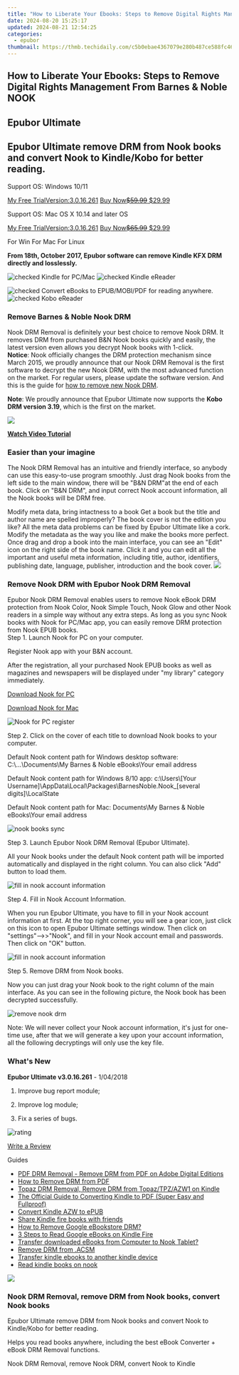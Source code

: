 ```yaml
---
title: "How to Liberate Your Ebooks: Steps to Remove Digital Rights Management From Barnes & Noble NOOK"
date: 2024-08-20 15:25:17
updated: 2024-08-21 12:54:25
categories:
  - epubor
thumbnail: https://thmb.techidaily.com/c5b0ebae4367079e280b487ce588fc466a9ede57f33408103ebb2dc34b6570fb.jpg
---
```


## How to Liberate Your Ebooks: Steps to Remove Digital Rights Management From Barnes & Noble NOOK

## Epubor Ultimate

## Epubor Ultimate remove DRM from Nook books and convert Nook to Kindle/Kobo for better reading. 

Support OS: Windows 10/11

[My Free TrialVersion:3.0.16.261](https://tools.techidaily.com/epubor/ultimate/) [Buy Now~~$59.99~~ $29.99](https://tools.techidaily.com/epubor/ultimate/)

Support OS: Mac OS X 10.14 and later OS

[My Free TrialVersion:3.0.16.261](https://tools.techidaily.com/epubor/ultimate/) [Buy Now~~$65.99~~ $29.99](https://tools.techidaily.com/epubor/ultimate/)

For Win For Mac For Linux 



**From 18th, October 2017, Epubor software can remove Kindle KFX DRM directly and losslessly.**

![](http://www.epubor.com/style/images/icon_check.png "checked") Kindle for PC/Mac ![](http://www.epubor.com/style/images/icon_check.png "checked") Kindle eReader

![](http://www.epubor.com/style/images/icon_check.png "checked") Convert eBooks to EPUB/MOBI/PDF for reading anywhere. ![](http://www.epubor.com/style/images/icon_check.png "checked") Kobo eReader

### Remove Barnes & Noble Nook DRM

Nook DRM Removal is definitely your best choice to remove Nook DRM. It removes DRM from purchased B&N Nook books quickly and easily, the latest version even allows you decrypt Nook books with 1-click.  
**Notice**: Nook officially changes the DRM protection mechanism since March 2015, we proudly announce that our Nook DRM Removal is the first software to decrypt the new Nook DRM, with the most advanced function on the market. For regular users, please update the software version. And this is the guide for [how to remove new Nook DRM](https://tools.techidaily.com/epubor/products/).

**Note**: We proudly announce that Epubor Ultimate now supports the **Kobo DRM version 3.19**, which is the first on the market.

[![](http://www.epubor.com/images/ultimate.htmlscreen1.png)](https://www.youtube.com/watch?v=An5PKE7EuJw)

[**Watch Video Tutorial**](https://www.youtube.com/watch?v=An5PKE7EuJw)



### Easier than your imagine

The Nook DRM Removal has an intuitive and friendly interface, so anybody can use this easy-to-use program smoothly. Just drag Nook books from the left side to the main window, there will be "B&N DRM"at the end of each book. Click on "B&N DRM", and input correct Nook account information, all the Nook books will be DRM free.



Modify meta data, bring intactness to a book Get a book but the title and author name are spelled improperly? The book cover is not the edition you like? All the meta data problems can be fixed by Epubor Ultimate like a cork. Modify the metadata as the way you like and make the books more perfect. Once drag and drop a book into the main interface, you can see an "Edit" icon on the right side of the book name. Click it and you can edit all the important and useful meta information, including title, author, identifiers, publishing date, language, publisher, introduction and the book cover. ![](http://www.epubor.com/images/metadata-edit.png)



### Remove Nook DRM with Epubor Nook DRM Removal

Epubor Nook DRM Removal enables users to remove Nook eBook DRM protection from Nook Color, Nook Simple Touch, Nook Glow and other Nook readers in a simple way without any extra steps. As long as you sync Nook books with Nook for PC/Mac app, you can easily remove DRM protection from Nook EPUB books.  
Step 1\. Launch Nook for PC on your computer.

Register Nook app with your B&N account.

After the registration, all your purchased Nook EPUB books as well as magazines and newspapers will be displayed under "my library" category immediately.

[Download Nook for PC](https://www.epubor.com/download/bndr2%5Fsetup%5Flatest.zip)

[Download Nook for Mac](https://www.epubor.com/download/NOOKforMac.dmg.zip)

![Nook for PC register](https://www.epubor.com/images/uppic/sign-in-nook-for-pc.jpg)

Step 2\. Click on the cover of each title to download Nook books to your computer.

Default Nook content path for Windows desktop software: C:\\...\\Documents\\My Barnes & Noble eBooks\\Your email address

Default Nook content path for Windows 8/10 app: c:\\Users\\\[Your Username\]\\AppData\\Local\\Packages\\BarnesNoble.Nook\_\[several digits\]\\LocalState

Default Nook content path for Mac: Documents\\My Barnes & Noble eBooks\\Your email address

![nook books sync](https://www.epubor.com/images/uppic/download-nook-books.jpg)

Step 3\. Launch Epubor Nook DRM Removal (Epubor Ultimate).

All your Nook books under the default Nook content path will be imported automatically and displayed in the right column. You can also click "Add" button to load them.

![fill in nook account information](https://www.epubor.com/images/uppic/Epubor-nook-drm-removal-1.png)

Step 4\. Fill in Nook Account Information.

When you run Epubor Ultimate, you have to fill in your Nook account information at first. At the top right corner, you will see a gear icon, just click on this icon to open Epubor Ultimate settings window. Then click on "settings"-->>"Nook", and fill in your Nook account email and passwords. Then click on "OK" button. 

![fill in nook account information](https://www.epubor.com/images/uppic/nook-account-information.png)

Step 5\. Remove DRM from Nook books.

Now you can just drag your Nook book to the right column of the main interface. As you can see in the following picture, the Nook book has been decrypted successfully.

![remove nook drm](https://www.epubor.com/images/uppic/nook-book-decrypted.png)

Note: We will never collect your Nook account information, it's just for one-time use, after that we will generate a key upon your account information, all the following decryptings will only use the key file.



### What's New

**Epubor Ultimate v3.0.16.261** \- 1/04/2018

1) Improve bug report module;

2) Improve log module;

3) Fix a series of bugs.

![rating](http://www.epubor.com/images/star.png)

[Write a Review](https://tools.techidaily.com/epubor/ultimate/)

Guides 

* [PDF DRM Removal - Remove DRM from PDF on Adobe Digital Editions](https://tools.techidaily.com/epubor/products/)
* [How to Remove DRM from PDF](https://tools.techidaily.com/epubor/products/)
* [Topaz DRM Removal, Remove DRM from Topaz/TPZ/AZW1 on Kindle](https://tools.techidaily.com/epubor/products/)
* [The Official Guide to Converting Kindle to PDF (Super Easy and Fullproof)](http://www.epubor.com/convert-kindle-to-pdf.html)
* [Convert Kindle AZW to ePUB](https://tools.techidaily.com/epubor/products/)
* [Share Kindle fire books with friends](https://tools.techidaily.com/epubor/products/)
* [How to Remove Google eBookstore DRM?](https://tools.techidaily.com/epubor/products/)
* [3 Steps to Read Google eBooks on Kindle Fire](https://tools.techidaily.com/epubor/products/)
* [Transfer downloaded eBooks from Computer to Nook Tablet?](https://tools.techidaily.com/epubor/transfer/)
* [Remove DRM from .ACSM](https://tools.techidaily.com/epubor/products/)
* [Transfer kindle ebooks to another kindle device](https://tools.techidaily.com/epubor/products/)
* [Read kindle books on nook](https://tools.techidaily.com/epubor/products/)

![](http://www.epubor.com/images/product-guide2.jpg) 



### Nook DRM Removal, remove DRM from Nook books, convert Nook books

Epubor Ultimate remove DRM from Nook books and convert Nook to Kindle/Kobo for better reading. 

Helps you read books anywhere, including the best eBook Converter + eBook DRM Removal functions.

Nook DRM Removal, remove Nook DRM, convert Nook to Kindle

<ins class="adsbygoogle"
     style="display:block"
     data-ad-format="autorelaxed"
     data-ad-client="ca-pub-7571918770474297"
     data-ad-slot="1223367746"></ins>



<ins class="adsbygoogle"
     style="display:block"
     data-ad-client="ca-pub-7571918770474297"
     data-ad-slot="8358498916"
     data-ad-format="auto"
     data-full-width-responsive="true"></ins>
